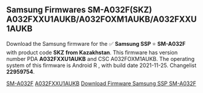 <h2>Samsung Firmwares SM-A032F(SKZ) A032FXXU1AUKB/A032FOXM1AUKB/A032FXXU1AUKB</h2>
Download the Samsung firmware for the ✅ <strong>Samsung SSP </strong> ⭐ <strong>SM-A032F</strong> with product code <strong>SKZ</strong> <strong> from Kazakhstan</strong>. This firmware has version number PDA <strong>A032FXXU1AUKB</strong> and CSC A032FOXM1AUKB. The operating system of this firmware is Android R , with build date 2021-11-25. Changelist <strong>22959754</strong>.


[SM-A032F](https://samfirm.shop/samsung/model/SM-A032F)
[A032FXXU1AUKB](https://samfirm.shop/samsung/pda/A032FXXU1AUKB)
[Download Firmware Samsung SSP SM-A032F](https://samfirm.shop/samsung/firmware/478022)
